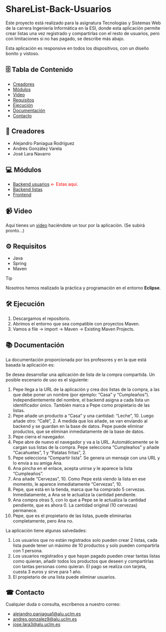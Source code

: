 # ShareList-Back-Usuarios

Este proyecto está realizado para la asignatura Tecnologías y Sistemas Web de la carrera Ingeniería Informática en la ESI, donde esta aplicación permite crear listas una vez registrado y compartirlas con el resto de usuarios, pero con limitaciones si no has pagado, se describe más abajo.

Esta aplicación es responsive en todos los dispositivos, con un diseño bonito y vistoso.

## 🗄 Tabla de Contenido

- [Creadores](#construction_worker-creadores)
- [Módulos](#computer-módulos)
- [Video](#video_camera-video)
- [Requisitos](#%EF%B8%8F-requisitos)
- [Ejecución](#%EF%B8%8F-ejecución)
- [Documentación](#-documentación)
- [Contacto](#-contacto)

## :construction_worker: Creadores

- Alejandro Paniagua Rodríguez
- Andrés González Varela
- José Lara Navarro

## :computer: Módulos

- [Backend usuarios](https://github.com/AlejandroRodriguez1998/ShareList-Back-Usuarios) <span style="color: red;">&larr; Estas aquí.</span>
- [Backend listas](https://github.com/AlejandroRodriguez1998/ShareList-Back-Listas)
- [Frontend](https://github.com/AlejandroRodriguez1998/ShareList-Frontend)

## :video_camera: Video

Aquí tienes un [video](https://youtu.be/TNTpTDJU-FM) haciéndote un tour por la aplicación. (Se subirá pronto...)

## ⚙️ Requisitos

- Java
- Spring
- Maven

> [!TIP]
> Nosotros hemos realizado la práctica y programación en el entorno **Eclipse**.

## 🛠️ Ejecución

1. Descargamos el repositorio.
2. Abrimos el entorno que sea compatible con proyectos Maven.
3. Vamos a file -> import -> Maven -> Existing Maven Projects.

## 📚 Documentación

La documentación proporcionada por los profesores y en la que está basada la aplicación es:

Se desea desarrollar una aplicación de lista de la compra compartida. Un posible escenario de uso es el siguiente:
  1. Pepe llega a la URL de la aplicación y crea dos listas de la compra, a las que debe poner un nombre (por ejemplo: “Casa” y “Cumpleaños”). Independientemente del nombre, el backend asigna a cada lista un identificador único. También marca a Pepe como propietario de las listas.
  2. Pepe añade un producto a “Casa” y una cantidad: “Leche”, 10. Luego añade otro: “Café”, 2. A medida que los añade, se van enviando al backend y se guardan en la base de datos. Pepe puede eliminar productos, que se eliminan inmediatamente de la base de datos.
  3. Pepe cierra el navegador.
  4. Pepe abre de nuevo el navegador y va a la URL. Automáticamente se le cargan sus listas de la compra. Pepe selecciona “Cumpleaños” y añade “Cacahuetes”, 1 y “Patatas fritas”, 2.
  5. Pepe selecciona “Compartir lista”. Se genera un mensaje con una URL y lo envía a su amiga Ana.
  6. Ana pincha en el enlace, acepta unirse y le aparece la lista “Cumpleaños”.
  7. Ana añade “Cervezas”, 10. Como Pepe está viendo la lista en ese momento, le aparece inmediatamente “Cervezas”, 10.
  8. Pepe, que está en la tienda, marca que ha comprado 5 cervezas. Inmediatamente, a Ana se le actualiza la cantidad pendiente.
  9. Ana compra otras 5, con lo que a Pepe se le actualiza la cantidad pendiente, que es ahora 0. La cantidad original (10 cervezas) permanece.
  10. Pepe, que es el propietario de las listas, puede eliminarlas completamente, pero Ana no.

La aplicación tiene algunas salvedades:
1. Los usuarios que no están registrados solo pueden crear 2 listas, cada lista puede tener un máximo de 10 productos y solo pueden compartirla con 1 persona.
2. Los usuarios registrados y que hayan pagado pueden crear tantas listas como quieran, añadir todos los productos que deseen y compartirlas con tantas personas como quieran. El pago se realiza con tarjeta, cuesta 3 euros y sirve para 1 año.
3. El propietario de una lista puede eliminar usuarios.

## ☎ Contacto

Cualquier duda o consulta, escríbenos a nuestro correo:

- alejandro.paniagua1@alu.uclm.es
- andres.gonzalez9@alu.uclm.es
- jose.lara3@alu.uclm.es
